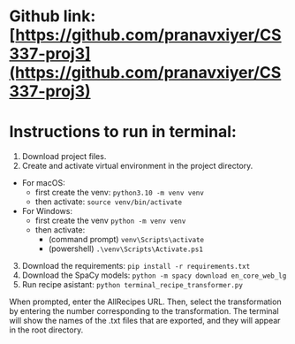 # Github link: [https://github.com/pranavxiyer/CS337-proj3](https://github.com/pranavxiyer/CS337-proj3)

# Instructions to run in terminal:

1. Download project files.
2. Create and activate virtual environment in the project directory.

- For macOS:
  - first create the venv: `python3.10 -m venv venv`
  - then activate: `source venv/bin/activate`
- For Windows:
  - first create the venv `python -m venv venv`
  - then activate:
    - (command prompt) `venv\Scripts\activate`
    - (powershell) `.\venv\Scripts\Activate.ps1`

3. Download the requirements:
   `pip install -r requirements.txt`
4. Download the SpaCy models:
   `python -m spacy download en_core_web_lg`
5. Run recipe asistant:
   `python terminal_recipe_transformer.py`

When prompted, enter the AllRecipes URL. Then, select the transformation by entering the number corresponding to the transformation. The terminal will show the names of the .txt files that are exported, and they will appear in the root directory.
